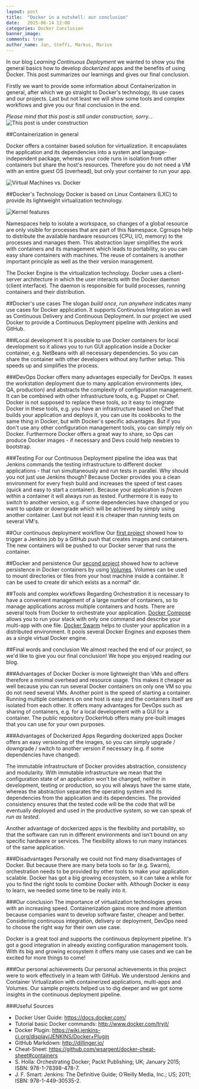 ```yaml
---
layout: post
title:  "Docker in a nutshell: our conclusion"
date:   2015-06-14 12:00
categories: Docker Conclusion
banner_image: 
comments: true
author_name: Jan, Steffi, Markus, Marius
---
```


In our blog *Learning Continuous Deployment* we wanted to show you the general basics how to develop *dockerized* apps and the benefits of using Docker. This post summarizes our learnings and gives our final conclusion. 

<!--more--> 

Firstly we want to provide some information about Containerization in general, after which we go straight to Docker's technology, its use cases and our projects. Last but not least we will show some tools and complex workflows and give you our final conclusion in the end. 

*Please mind that this post is still under construction, sorry...*
![This post is under construction]({{site.url}}/assets/images/construction.jpg)

##Containerization in general

Docker offers a container based solution for virtualization. It encapsulates the application and its dependencies into a system and language-independent package, whereas your code runs in isolation from other containers but share the host's resources. Therefore you do not need a VM with an entire guest OS (overhead), but only your container to run your app. 

![Virtual Machines vs. Docker]({{site.url}}/assets/images/vm-docker.png)

##Docker's Technology
Docker is based on Linux Containers (LXC) to provide its lightweight virtualization technology. 

![Kernel features]({{site.url}}/assets/images/kernel-features.PNG)

Namespaces help to isolate a workspace, so changes of a global resource are only visible for processes that are part of this Namespace. Cgroups help to distribute the available hardware resources (CPU, I/O, memory) to the processes and manages them. This abstraction layer simplifies the work with containers and its management which leads to portability, so you can easy share containers with machines. The reuse of containers is another important principle as well as the their version management.

The Docker Engine is the virtualization technology. Docker uses a client-server architecture in which the user interacts with the Docker daemon (client interface). The daemon is responsible for build processes, running containers and their distribution. 

##Docker's use cases
The slogan *build once, run anywhere* indicates many use cases for Docker application. It supports Continuous Integration as well as Continuous Delivery and Continuous Deployment. In our project we used Docker to provide a Continuous Deployment pipeline with Jenkins and GitHub. 

###Local development
It is possible to use Docker containers for local development so it allows you to run GUI application inside a Docker container, e.g. NetBeans with all necessary dependencies. So you can share the container with other developers without any further setup. This speeds up and simplifies the process. 

###DevOps
Docker offers many advantages especially for DevOps. It eases the workstation deployment due to many application environments (dev, QA, production) and abstracts the complexity of configuration management. It can be combined with other infrastructure tools, e.g. Puppet or Chef. Docker is not supposed to replace these tools, so it easy to integrate Docker in these tools, e.g. you have an infrastructure based on Chef that builds your application and deploys it, you can use its cookbooks to the same thing in Docker, but with Docker's specific advantages. But if you don't use any other configuration management tools, you can simply rely on Docker. Furthermore Docker offers a great way to share, so Ops can produce Docker images - if necessary and Devs could help newbies to bootstrap. 

###Testing
For our Continuous Deployment pipeline the idea was that Jenkins commands the testing infrastructure to different docker applications - that run simultaneously and run tests in parallel. Why should you not just use Jenkins though? Because Docker provides you a clean environment for every fresh build and increases the speed of test cases (quick and easy to start a container). Because your application is *frozen* within a container it will always run as tested. Furthermore it is easy to switch to another version, e.g. if some dependencies have changed or you want to update or downgrade which will be achieved by simply using another container. Last but not least it is cheaper than running tests on several VM's. 

##Our continuous deployment workflow
Our [first project](http://learning-continuous-deployment.github.io/) showed how to trigger a Jenkins job by a GitHub push that creates images and containers. The new containers will be pushed to our Docker server that runs the container.

##Docker and persistence
Our [second project](http://learning-continuous-deployment.github.io/docker/images/dockerfile/database/persistence/volumes/linking/container/2015/05/29/docker-and-databases/) showed how to achieve persistence in Docker containers by using [Volumes]((http://learning-continuous-deployment.github.io/docker/container/volumes/2015/05/22/persistent-data-with-docker/)). Volumes can be used to mount directories or files from your host machine inside a container. It can be used to create dir which exists as a 
normal* dir. 

##Tools and complex workflows 
Regarding Orchestration it is necessary to have a convenient management of a large number of containers, so to manage applications across multiple containers and hosts. There are several tools from Docker to orchestrate your application. [Docker Compose](http://learning-continuous-deployment.github.io/dockercompose/multi-app/2015/05/30/docker-compose/) allows you to run your stack with only one command and describe your multi-app with one file. [Docker Swarm](http://learning-continuous-deployment.github.io/dockerswarm/2015/06/07/docker-swarm/) helps to cluster your application in a distributed environment. It pools several Docker Engines and exposes them as a single virtual Docker engine. 

##Final words and conclusion
We almost reached the end of our project, so we'd like to give you our final conclusion! We hope you enjoyed reading our blog. 

###Advantages of Docker
Docker is more lightweight than VMs and offers therefore a minimal overhead and resource usage. This makes it cheaper as well because you can run several Docker containers on only one VM so you do not need several VMs. Another point is the speed of starting a container. Running multiple containers on one host is easy and the containers itself are isolated from each other. It offers many advantages for DevOps such as sharing of containers, e.g. for a local development with a GUI for a container. The public repository DockerHub offers many pre-built images that you can use for your own purposes.

###Advantages of Dockerized Apps
Regarding dockerized apps Docker offers an easy versioning of the images, so you can simply upgrade / downgrade / switch to another version if necessary (e.g. if some dependencies have changed). 

The immutable infrastructure of Docker provides abstraction, consistency and modularity. With immutable infrastructure we mean that the configuration state of an application won't be changed, neither in development, testing or production, so you will always have the same state, whereas the abstraction separates the operating system and its dependencies from the application and its dependencies. The provided consistency ensures that the tested code will be the code that will be eventually deployed and used in the productive system, so we can speak of *run as tested*. 

Another advantage of dockerized apps is the flexibility and portability, so that the software can run in different environments and isn't bound on any specific hardware or services. The flexibility allows to run many instances of the same application. 

###Disadvantages
Personally we could not find many disadvantages of Docker. But because there are many beta tools so far (e.g. Swarm), orchestration needs to be provided by other tools to make your application scalable. Docker has got a big growing ecosystem, so it can take a while for you to find the right tools to combine Docker with. Although Docker is easy to learn, we needed some time to be really into it. 

###Our conclusion
The importance of virtualization technologies grows with an increasing speed. Containerization gains more and more attention because companies want to develop software faster, cheaper and better. Considering continuous integration, delivery or deployment, DevOps need to choose the right way for their own use case. 

Docker is a great tool and supports the continuous deployment pipeline. It's got a good integration in already existing configuration management tools. With its big and growing ecosystem it offers many use cases and we can be excited for more things to come! 

###Our personal achievements
Our personal achievements in this project were to work effectively in a team with GitHub. We understood Jenkins and Container Virtualization with containerized applications, multi-apps and Volumes. Our sample projects helped us to dig deeper and we got some insights in the continuous deployment pipeline. 

###Useful Sources

   - Docker User Guide: https://docs.docker.com/
   - Tutorial basic Docker commands: http://www.docker.com/tryit/ 
   - Docker Plugin: https://wiki.jenkins-ci.org/display/JENKINS/Docker+Plugin 
   - GitHub Markdown: http://dillinger.io/
   - Cheat-Sheet: https://github.com/wsargent/docker-cheat-sheet#containers 
   - S. Holla: Orchestrating Docker; Packt Publishing; UK; January 2015; ISBN: 978-1-78398-478-7. 
   - J. F. Smart: Jenkins: The Definitive Guide; O’Reilly Media, Inc.; US; 2011; ISBN: 978-1-449-30535-2.